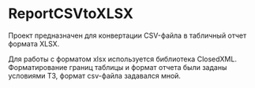 # ReportCSVtoXLSX

Проект предназначен для конвертации CSV-файла в табличный отчет формата XLSX. 

Для работы с форматом xlsx используется библиотека ClosedXML. Форматирование границ таблицы и формат отчета были заданы условиями ТЗ, формат csv-файла задавался мной.
